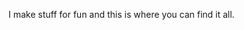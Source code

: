 I make stuff for fun and this is where you can find it all.

<!---
scientist27/scientist27 is a ✨ special ✨ repository because its `README.md` (this file) appears on your GitHub profile.
You can click the Preview link to take a look at your changes.
--->
